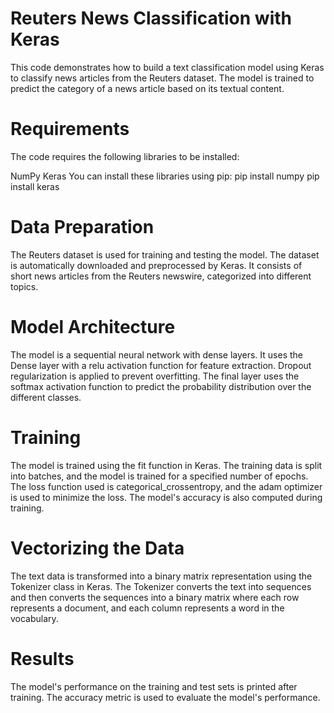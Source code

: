 # Reuters News Classification with Keras
This code demonstrates how to build a text classification model using Keras to classify news articles from the Reuters dataset. The model is trained to predict the category of a news article based on its textual content.

# Requirements
The code requires the following libraries to be installed:

NumPy
Keras
You can install these libraries using pip:
pip install numpy
pip install keras


# Data Preparation
The Reuters dataset is used for training and testing the model. The dataset is automatically downloaded and preprocessed by Keras. It consists of short news articles from the Reuters newswire, categorized into different topics.

# Model Architecture
The model is a sequential neural network with dense layers. It uses the Dense layer with a relu activation function for feature extraction. Dropout regularization is applied to prevent overfitting. The final layer uses the softmax activation function to predict the probability distribution over the different classes.

# Training
The model is trained using the fit function in Keras. The training data is split into batches, and the model is trained for a specified number of epochs. The loss function used is categorical_crossentropy, and the adam optimizer is used to minimize the loss. The model's accuracy is also computed during training.

# Vectorizing the Data
The text data is transformed into a binary matrix representation using the Tokenizer class in Keras. The Tokenizer converts the text into sequences and then converts the sequences into a binary matrix where each row represents a document, and each column represents a word in the vocabulary.

# Results
The model's performance on the training and test sets is printed after training. The accuracy metric is used to evaluate the model's performance.
